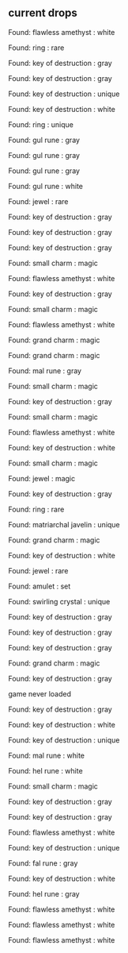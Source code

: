 ## current drops

Found: flawless amethyst : white
Found: ring : rare
Found: key of destruction : gray
Found: key of destruction : gray
Found: key of destruction : unique
Found: key of destruction : white
Found: ring : unique
Found: gul rune : gray
Found: gul rune : gray
Found: gul rune : gray
Found: gul rune : white
Found: jewel : rare
Found: key of destruction : gray
Found: key of destruction : gray
Found: key of destruction : gray
Found: small charm : magic
Found: flawless amethyst : white
Found: key of destruction : gray
Found: small charm : magic
Found: flawless amethyst : white
Found: grand charm : magic
Found: grand charm : magic
Found: mal rune : gray
Found: small charm : magic
Found: key of destruction : gray
Found: small charm : magic
Found: flawless amethyst : white
Found: key of destruction : white
Found: small charm : magic
Found: jewel : magic
Found: key of destruction : gray
Found: ring : rare
Found: matriarchal javelin : unique
Found: grand charm : magic
Found: key of destruction : white
Found: jewel : rare
Found: amulet : set
Found: swirling crystal : unique
Found: key of destruction : gray
Found: key of destruction : gray
Found: key of destruction : gray
Found: grand charm : magic
Found: key of destruction : gray
game never loaded
Found: key of destruction : gray
Found: key of destruction : white
Found: key of destruction : unique
Found: mal rune : white
Found: hel rune : white
Found: small charm : magic
Found: key of destruction : gray
Found: key of destruction : gray
Found: flawless amethyst : white
Found: key of destruction : unique
Found: fal rune : gray
Found: key of destruction : white
Found: hel rune : gray
Found: flawless amethyst : white
Found: flawless amethyst : white
Found: flawless amethyst : white
